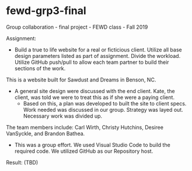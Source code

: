 # fewd-grp3-final
Group collaboration - final project - FEWD class - Fall 2019  

Assignment:  
   - Build a true to life website for a real or ficticious client.  Utilize all base design parameters listed as part of assignment.  Divide the workload.  Utilize GitHub push/pull to allow each team partner to build their sections of the work.  

This is a website built for Sawdust and Dreams in Benson, NC. 
   - A general site design were discussed with the end client.  Kate, the client, was told we were to treat this as if she were a paying client.  
      - Based on this, a plan was developed to built the site to client specs.  Work needed was discussed in our group.  Strategy was layed out.  Necessary work was divided up. 
 
The team members include: Carl Wirth, Christy Hutchins, Desiree VanSyckle, and Brandon Bathea. 
   - This was a group effort.  We used Visual Studio Code to build the required code.  We utilized GitHub as our Repository host.  

    
    
Result:  (TBD) 

